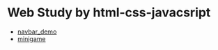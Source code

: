 # Web Study by html-css-javacsript
- [navbar_demo](https://github.com/95rolancia/web-study-html-css-javacsript/tree/master/navbar_demo)
- [minigame](https://github.com/95rolancia/web-study-html-css-javacsript/tree/master/minigame)
